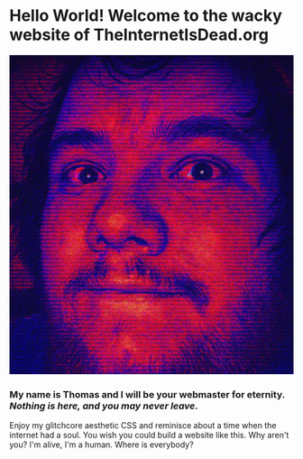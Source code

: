 # Hello World! Welcome to the wacky website of TheInternetIsDead.org
![Thomas Harrison](/images/face.png)
### My name is Thomas and I will be your webmaster for eternity. *Nothing is here, and you may never leave.*
Enjoy my glitchcore aesthetic CSS and reminisce about a time when the internet had a soul.
You wish you could build a website like this. Why aren't you? I'm alive, I'm a human. Where is everybody?
